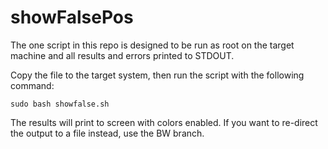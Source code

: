 # showFalsePos
The one script in this repo is designed to be run as root on the target machine and all results and errors printed to STDOUT.

Copy the file to the target system, then run the script with the following command:

`sudo bash showfalse.sh`

The results will print to screen with colors enabled.  If you want to re-direct the output to a file instead, use the BW branch.